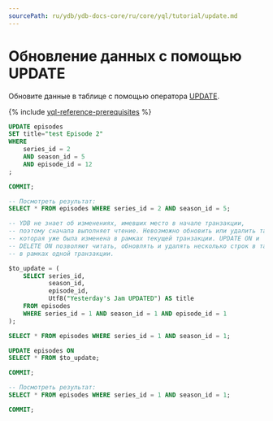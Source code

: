 ```yaml
---
sourcePath: ru/ydb/ydb-docs-core/ru/core/yql/tutorial/update.md
---
```

# Обновление данных с помощью UPDATE

Обновите данные в таблице с помощью оператора [UPDATE](../reference/syntax/update.md).

{% include [yql-reference-prerequisites](_includes/yql_tutorial_prerequisites.md) %}

```sql
UPDATE episodes
SET title="test Episode 2"
WHERE
    series_id = 2
    AND season_id = 5
    AND episode_id = 12
;

COMMIT;

-- Посмотреть результат:
SELECT * FROM episodes WHERE series_id = 2 AND season_id = 5;

-- YDB не знает об изменениях, имевших место в начале транзакции,
-- поэтому сначала выполняет чтение. Невозможно обновить или удалить таблицу,
-- которая уже была изменена в рамках текущей транзакции. UPDATE ON и
-- DELETE ON позволяют читать, обновлять и удалять несколько строк в таблице
-- в рамках одной транзакции.

$to_update = (
    SELECT series_id,
           season_id,
           episode_id,
           Utf8("Yesterday's Jam UPDATED") AS title
    FROM episodes
    WHERE series_id = 1 AND season_id = 1 AND episode_id = 1
);

SELECT * FROM episodes WHERE series_id = 1 AND season_id = 1;

UPDATE episodes ON
SELECT * FROM $to_update;

COMMIT;

-- Посмотреть результат:
SELECT * FROM episodes WHERE series_id = 1 AND season_id = 1;

COMMIT;
```
